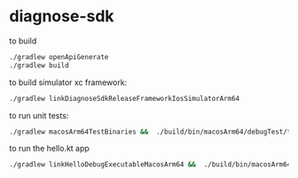 # diagnose-sdk

to build
```bash
./gradlew openApiGenerate
./gradlew build
```

to build simulator xc framework:
```bash
./gradlew linkDiagnoseSdkReleaseFrameworkIosSimulatorArm64
```

to run unit tests:
```bash
./gradlew macosArm64TestBinaries &&  ./build/bin/macosArm64/debugTest/test.kexe
```

to run the hello.kt app
```bash
./gradlew linkHelloDebugExecutableMacosArm64 &&  ./build/bin/macosArm64/helloDebugExecutable/hello.kexe
```